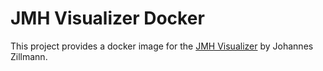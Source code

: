 # JMH Visualizer Docker

This project provides a docker image for the [JMH Visualizer](https://github.com/jzillmann/jmh-visualizer) by Johannes Zillmann.

